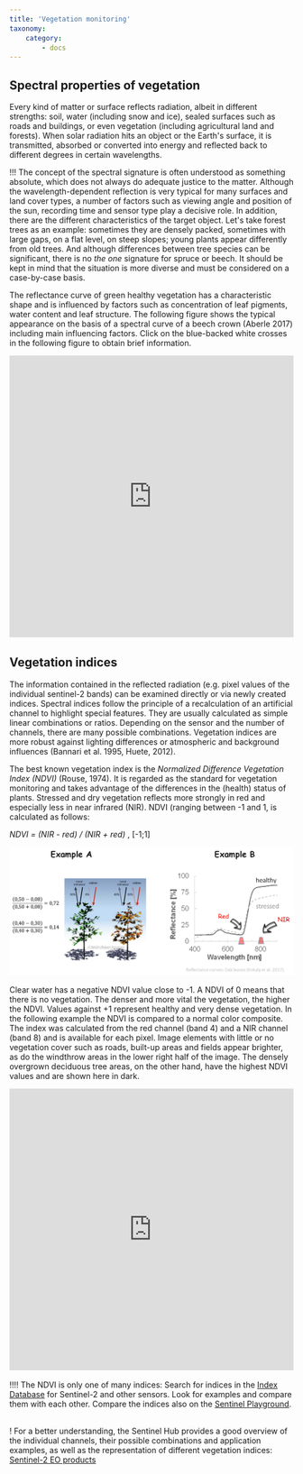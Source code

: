 ```yaml
---
title: 'Vegetation monitoring'
taxonomy:
    category:
        - docs
---
```


## Spectral properties of vegetation

Every kind of matter or surface reflects radiation, albeit in different strengths: soil, water (including snow and ice), sealed surfaces such as roads and buildings, or even vegetation (including agricultural land and forests).
When solar radiation hits an object or the Earth's surface, it is transmitted, absorbed or converted into energy and reflected back to different degrees in certain wavelengths.

!!! The concept of the spectral signature is often understood as something absolute, which does not always do adequate justice to the matter. Although the wavelength-dependent reflection is very typical for many surfaces and land cover types, a number of factors such as viewing angle and position of the sun, recording time and sensor type play a decisive role. In addition, there are the different characteristics of the target object.
Let's take forest trees as an example: sometimes they are densely packed, sometimes with large gaps, on a flat level, on steep slopes; young plants appear differently from old trees. And although differences between tree species can be significant, there is no *the one* signature for spruce or beech. It should be kept in mind that the situation is more diverse and must be considered on a case-by-case basis.

The reflectance curve of green healthy vegetation has a characteristic shape and is influenced by factors such as concentration of leaf pigments, water content and leaf structure. The following figure shows the typical appearance on the basis of a spectral curve of a beech crown (Aberle 2017) including main influencing factors. Click on the blue-backed white crosses in the following figure to obtain brief information.

<style>iframe{max-width: 600px; width: 100%; height: 500px; max-height: 600px}</style>
<iframe src="https://h5p.org/h5p/embed/240206" width="100%" max-width=600 max-height="600" height=400 frameborder="0" allowfullscreen="allowfullscreen"></iframe>


## Vegetation indices
The information contained in the reflected radiation (e.g. pixel values of the individual sentinel-2 bands) can be examined directly or via newly created indices. Spectral indices follow the principle of a recalculation of an artificial channel to highlight special features. They are usually calculated as simple linear combinations or ratios. Depending on the sensor and the number of channels, there are many possible combinations.
Vegetation indices are more robust against lighting differences or atmospheric and background influences (Bannari et al. 1995, Huete, 2012).

The best known vegetation index is the _Normalized Difference Vegetation Index (NDVI)_ (Rouse, 1974). It is regarded as the standard for vegetation monitoring and takes advantage of the differences in the (health) status of plants. Stressed and dry vegetation reflects more strongly in red and especially less in near infrared (NIR).
NDVI (ranging between -1 and 1, is calculated as follows:

*NDVI = (NIR - red) / (NIR + red)* , [-1;1]

![NDVI](NDVII_calculation_b_en.png)

Clear water has a negative NDVI value close to -1. A NDVI of 0 means that there is no vegetation. The denser and more vital the vegetation, the higher the NDVI. Values against +1 represent healthy and very dense vegetation. In the following example the NDVI is compared to a normal color composite. The index was calculated from the red channel (band 4) and a NIR channel (band 8) and is available for each pixel. Image elements with little or no vegetation cover such as roads, built-up areas and fields appear brighter, as do the windthrow areas in the lower right half of the image. The densely overgrown deciduous tree areas, on the other hand, have the highest NDVI values and are shown here in dark.

<style>iframe{max-width: 600px; width: 100%; height: 500px; max-height: 600px}</style>
<iframe src="https://h5p.org/h5p/embed/311729" width="100%" max-width=600 max-height="600" height=400 frameborder="0" allowfullscreen="allowfullscreen"></iframe>

!!!! The NDVI is only one of many indices: Search for indices in the [Index Database](https://www.indexdatabase.de/) for Sentinel-2 and other sensors. Look for examples and compare them with each other. Compare the indices also on the [Sentinel Playground](https://apps.sentinel-hub.com/sentinel-playground/?source=S2&lat=50.03619419013074&lng=8.040962219238281&zoom=13&preset=1_NATURAL_COL0R&layers=B02,B12,B08&maxcc=20&gain=1.0&gamma=1.0&time=2015-01-01|2018-05-17&atmFilter=&showDates=false).
<br><br>

! For a better understanding, the Sentinel Hub provides a good overview of the individual channels, their possible combinations and application examples, as well as the representation of different vegetation indices: [Sentinel-2 EO products](https://www.sentinel-hub.com/develop/documentation/eo_products/Sentinel2EOproducts)
<br><br>
